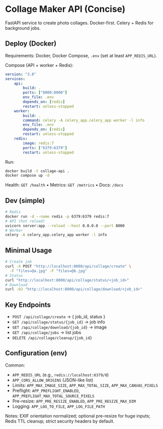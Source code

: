 # Collage Maker API (Concise)

FastAPI service to create photo collages. Docker-first. Celery + Redis for background jobs.

## Deploy (Docker)

Requirements: Docker, Docker Compose, `.env` (set at least `APP_REDIS_URL`).

Compose (API + worker + Redis):

```yaml
version: "3.8"
services:
    api:
        build: .
        ports: ["8000:8000"]
        env_file: .env
        depends_on: [redis]
        restart: unless-stopped
    worker:
        build: .
        command: celery -A celery_app.celery_app worker -l info
        env_file: .env
        depends_on: [redis]
        restart: unless-stopped
    redis:
        image: redis:7
        ports: ["6379:6379"]
        restart: unless-stopped
```

Run:

```bash
docker build -t collage-api .
docker compose up -d
```

Health: `GET /health` • Metrics: `GET /metrics` • Docs: `/docs`

## Dev (simple)

```bash
# Redis
docker run -d --name redis -p 6379:6379 redis:7
# API (hot reload)
uvicorn server:app --reload --host 0.0.0.0 --port 8000
# Worker
celery -A celery_app.celery_app worker -l info
```

## Minimal Usage

```bash
# Create job
curl -X POST "http://localhost:8000/api/collage/create" \
  -F "files=@a.jpg" -F "files=@b.jpg"
# Status
curl "http://localhost:8000/api/collage/status/<job_id>"
# Download
curl -OJ "http://localhost:8000/api/collage/download/<job_id>"
```

## Key Endpoints

-   `POST /api/collage/create` → { job_id, status }
-   `GET /api/collage/status/{job_id}` → job info
-   `GET /api/collage/download/{job_id}` → image
-   `GET /api/collage/jobs` → list jobs
-   `DELETE /api/collage/cleanup/{job_id}`

## Configuration (env)

Common:

-   `APP_REDIS_URL` (e.g., `redis://localhost:6379/0`)
-   `APP_CORS_ALLOW_ORIGINS` (JSON-like list)
-   Limits: `APP_MAX_IMAGE_SIZE`, `APP_MAX_TOTAL_SIZE`, `APP_MAX_CANVAS_PIXELS`
-   Preflight: `APP_PREFLIGHT_ENABLED`, `APP_PREFLIGHT_MAX_TOTAL_SOURCE_PIXELS`
-   Pre-resize: `APP_PRE_RESIZE_ENABLED`, `APP_PRE_RESIZE_MAX_DIM`
-   Logging: `APP_LOG_TO_FILE`, `APP_LOG_FILE_PATH`

Notes: EXIF orientation normalized; optional pre-resize for huge inputs; Redis TTL cleanup; strict security headers by default.
